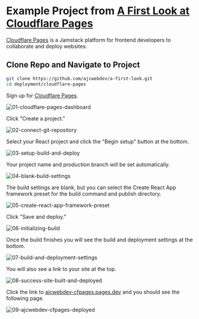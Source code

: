 # Example Project from [A First Look at Cloudflare Pages](https://ajcwebdev.com/2021/04/08/a-first-look-at-cloudflare-pages/)

[Cloudflare Pages](https://pages.cloudflare.com/) is a Jamstack platform for frontend developers to collaborate and deploy websites.

## Clone Repo and Navigate to Project

```bash
git clone https://github.com/ajcwebdev/a-first-look.git
cd deployment/cloudflare-pages
```

Sign up for [Cloudflare Pages](https://pages.cloudflare.com/).

![01-cloudflare-pages-dashboard](https://dev-to-uploads.s3.amazonaws.com/uploads/articles/a8v738niu7rzglxdhey3.png)

Click "Create a project."

![02-connect-git-repository](https://dev-to-uploads.s3.amazonaws.com/uploads/articles/acazjqgeohulu708dh2l.png)

Select your React project and click the "Begin setup" button at the bottom.

![03-setup-build-and-deploy](https://dev-to-uploads.s3.amazonaws.com/uploads/articles/1vt3zcziu2383nag0wlm.png)

Your project name and production branch will be set automatically.

![04-blank-build-settings](https://dev-to-uploads.s3.amazonaws.com/uploads/articles/62o3bczyjj7qrco8x1qi.png)

The build settings are blank, but you can select the Create React App framework preset for the build command and publish directory.

![05-create-react-app-framework-preset](https://dev-to-uploads.s3.amazonaws.com/uploads/articles/gn7nuygoqcbossy4bmzf.png)

Click "Save and deploy."

![06-initializing-build](https://dev-to-uploads.s3.amazonaws.com/uploads/articles/t1gvisf2yie9bopvr9hj.png)

Once the build finishes you will see the build and deployment settings at the bottom.

![07-build-and-deployment-settings](https://dev-to-uploads.s3.amazonaws.com/uploads/articles/hztevixwe7gsyootr8w9.png)

You will also see a link to your site at the top.

![08-success-site-built-and-deployed](https://dev-to-uploads.s3.amazonaws.com/uploads/articles/yzvu77r1f15ydwt00snf.png)

Click the link to [ajcwebdev-cfpages.pages.dev](https://ajcwebdev-cfpages.pages.dev/) and you should see the following page.

![09-ajcwebdev-cfpages-deployed](https://dev-to-uploads.s3.amazonaws.com/uploads/articles/thmui679mlk2se7japsb.png)
